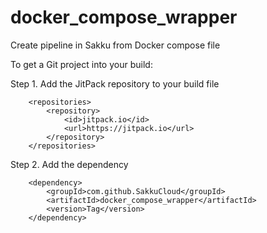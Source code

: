 # docker_compose_wrapper
Create pipeline in Sakku from Docker compose file


To get a Git project into your build:

Step 1. Add the JitPack repository to your build file
```
	<repositories>
		<repository>
		    <id>jitpack.io</id>
		    <url>https://jitpack.io</url>
		</repository>
	</repositories>
```

Step 2. Add the dependency
```
	<dependency>
	    <groupId>com.github.SakkuCloud</groupId>
	    <artifactId>docker_compose_wrapper</artifactId>
	    <version>Tag</version>
	</dependency>
```
